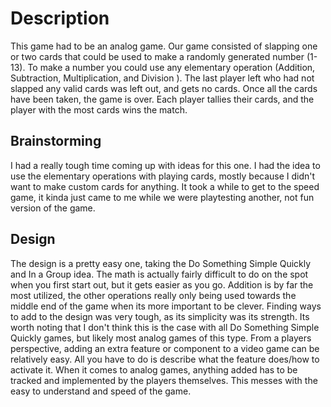 # Description 
This game had to be an analog game. Our game consisted of slapping one or two cards that could be used to make a randomly generated number (1-13). To make a number you could use any elementary operation (Addition, Subtraction, Multiplication, and Division ). The last player left who had not slapped any valid cards was left out, and gets no cards. Once all the cards have been taken, the game is over. Each player tallies their cards, and the player with the most cards wins the match. 

## Brainstorming
I had a really tough time coming up with ideas for this one. I had the idea to use the elementary operations with playing cards, mostly because I didn't want to make custom cards for anything. It took a while to get to the speed game, it kinda just came to me while we were playtesting another, not fun version of the game. 

## Design
The design is a pretty easy one, taking the Do Something Simple Quickly and In a Group idea. The math is actually fairly difficult to do on the spot when you first start out, but it gets easier as you go. Addition is by far the most utilized, the other operations really only being used towards the middle end of the game when its more important to be clever. Finding ways to add to the design was very tough, as its simplicity was its strength. Its worth noting that I don't think this is the case with all Do Something Simple Quickly games, but likely most analog games of this type. From a players perspective, adding an extra feature or component to a video game can be relatively easy. All you have to do is describe what the feature does/how to activate it. When it comes to analog games, anything added has to be tracked and implemented by the players themselves. This messes with the easy to understand and speed of the game. 